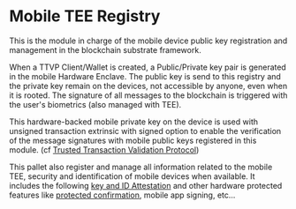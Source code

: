 # Mobile TEE Registry


This is the module in charge of the mobile device public key registration and management in the blockchain substrate framework.

When a TTVP Client/Wallet is created, a Public/Private key pair is generated in the mobile Hardware Enclave. The public key is send to this registry and the private key remain on the devices, not accessible by anyone, even when it is rooted. The signature of all messages to the blockchain is triggered with the user's biometrics (also managed with TEE).

This hardware-backed mobile private key on the device is used with unsigned transaction extrinsic with signed option to enable the verification of the message signatures with mobile public keys registered in this module. (cf [Trusted Transaction Validation Protocol](./TTVP.md))

This pallet also register and manage all information related to the mobile TEE, security and identification of mobile devices when available. It includes the following  [key and ID Attestation](./HBMK.md) and other hardware protected  features like  [protected confirmation](.https://source.android.com/security/protected-confirmation), mobile app signing, etc...


